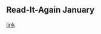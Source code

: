 ## Read-It-Again January

[link](https://www.psychologytoday.com/intl/blog/the-carpe-diem-project/202101/read-it-again-january)
